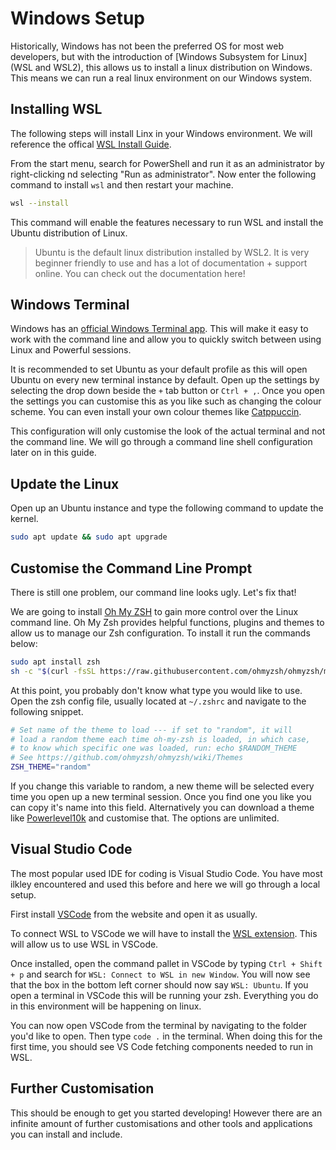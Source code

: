 # Windows Setup

Historically, Windows has not been the preferred OS for most web developers, but with the introduction of [Windows Subsystem for Linux] (WSL and WSL2), this allows us to install a linux distribution on Windows. This means we can run a real linux environment on our Windows system.

## Installing WSL

The following steps will install Linx in your Windows environment. We will reference the offical [WSL Install Guide](https://learn.microsoft.com/en-us/windows/wsl/install).

From the start menu, search for PowerShell and run it as an administrator by right-clicking nd selecting "Run as administrator". Now enter the following command to install `wsl` and then restart your machine.

```sh
wsl --install
```

This command will enable the features necessary to run WSL and install the Ubuntu distribution of Linux.

> Ubuntu is the default linux distribution installed by WSL2. It is very beginner friendly to use and has a lot of documentation + support online. You can check out the documentation here!

## Windows Terminal

Windows has an [official Windows Terminal app](https://apps.microsoft.com/detail/9n0dx20hk701?rtc=1&hl=en-au&gl=AU). This will make it easy to work with the command line and allow you to quickly switch between using Linux and Powerful sessions.

It is recommended to set Ubuntu as your default profile as this will open Ubuntu on every new terminal instance by default. Open up the settings by selecting the drop down beside the `+` tab button or `Ctrl + ,`. Once you open the settings you can customise this as you like such as changing the colour scheme. You can even install your own colour themes like [Catppuccin](https://github.com/catppuccin/windows-terminal).

This configuration will only customise the look of the actual terminal and not the command line. We will go through a command line shell configuration later on in this guide.

## Update the Linux

Open up an Ubuntu instance and type the following command to update the kernel.

```sh
sudo apt update && sudo apt upgrade
```

## Customise the Command Line Prompt

There is still one problem, our command line looks ugly. Let's fix that!

We are going to install [Oh My ZSH](https://ohmyz.sh/) to gain more control over the Linux command line. Oh My Zsh provides helpful functions, plugins and themes to allow us to manage our Zsh configuration. To install it run the commands below:

```sh
sudo apt install zsh
sh -c "$(curl -fsSL https://raw.githubusercontent.com/ohmyzsh/ohmyzsh/master/tools/install.sh)"
```

At this point, you probably don't know what type you would like to use. Open the zsh config file, usually located at `~/.zshrc` and navigate to the following snippet.

```bash
# Set name of the theme to load --- if set to "random", it will
# load a random theme each time oh-my-zsh is loaded, in which case,
# to know which specific one was loaded, run: echo $RANDOM_THEME
# See https://github.com/ohmyzsh/ohmyzsh/wiki/Themes
ZSH_THEME="random"
```

If you change this variable to random, a new theme will be selected every time you open up a new terminal session. Once you find one you like you can copy it's name into this field. Alternatively you can download a theme like [Powerlevel10k](https://github.com/romkatv/powerlevel10k) and customise that. The options are unlimited.

## Visual Studio Code

The most popular used IDE for coding is Visual Studio Code. You have most ilkley encountered and used this before and here we will go through a local setup.

First install [VSCode](https://code.visualstudio.com/) from the website and open it as usually.

To connect WSL to VSCode we will have to install the [WSL extension](https://marketplace.visualstudio.com/items?itemName=ms-vscode-remote.remote-wsl). This will allow us to use WSL in VSCode.

Once installed, open the command pallet in VSCode by typing `Ctrl + Shift + p` and search for `WSL: Connect to WSL in new Window`. You will now see that the box in the bottom left corner should now say `WSL: Ubuntu`. If you open a terminal in VSCode this will be running your zsh. Everything you do in this environment will be happening on linux.

You can now open VSCode from the terminal by navigating to the folder you'd like to open. Then type `code .` in the terminal. When doing this for the first time, you should see VS Code fetching components needed to run in WSL.

## Further Customisation

This should be enough to get you started developing! However there are an infinite amount of further customisations and other tools and applications you can install and include.
